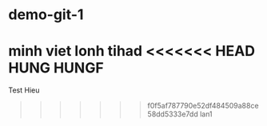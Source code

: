 # demo-git-1
minh viet lonh tihad
<<<<<<< HEAD
HUNG HUNGF
=======

Test
Hieu
>>>>>>> f0f5af787790e52df484509a88ce58dd5333e7dd
>lan1